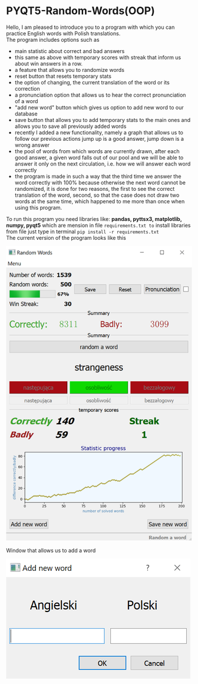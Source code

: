 # PYQT5-Random-Words(OOP)
Hello, I am pleased to introduce you to a program with which you can practice English words with Polish translations.</br>
The program includes options such as
* main statistic about correct and bad answers
* this same as above with temporary scores with streak that inform us about win answers in a row.
* a feature that allows you to randomize words
* reset button that resets temporary stats
* the option of changing, the current translation of the word or its correction
* a pronunciation option that allows us to hear the correct pronunciation of a word
* "add new word" button which gives us option to add new word to our database
* save button that allows you to add temporary stats to the main ones and allows you to save all previously added words
* recently I added a new functionality, namely a graph that allows us to follow our previous actions jump up is a good answer, jump down is a wrong answer
* the pool of words from which words are currently drawn, after each good answer, a given word falls out of our pool and we will be able to answer it only on the next circulation, i.e. how we will answer each word correctly
* the program is made in such a way that the third time we answer the word correctly with 100% because otherwise the next word cannot be randomized, it is done for two reasons, the first to see the correct translation of the word, second, so that the case does not draw two words at the same time, which happened to me more than once when using this program.

To run this program you need libraries like: **pandas, pyttsx3, matplotlib, numpy, pyqt5**
which are mension in file `requirements.txt to` install libraries from file just type in terminal
`pip install -r requirements.txt`
</br>
The current version of the program looks like this 

![](images/view.png)

Window that allows us to add a word


![](images/new_word.png)
